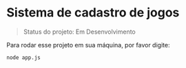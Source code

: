 <h1> Sistema de cadastro de jogos </h1>

> Status do projeto: Em Desenvolvimento

Para rodar esse projeto em sua máquina, por favor digite:

```
node app.js
```
